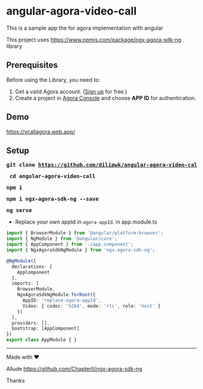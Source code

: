 # angular-agora-video-call
This is a sample app the for agora implementation with angular

This project uses https://www.npmjs.com/package/ngx-agora-sdk-ng library


## Prerequisites
Before using the Library, you need to:

1. Get a valid Agora account. ([Sign up](https://sso.agora.io/en/signup?_ga=2.63500074.482805615.1577072824-849535803.1560925029) for free.)
2. Create a project in [Agora Console](https://console.agora.io/) and choose **APP ID** for authentication.



## Demo 
https://vcallagora.web.app/

## Setup 
<strong><pre>git clone https://github.com/dilipwk/angular-agora-video-call</pre></strong>
<strong><pre> cd angular-agora-video-call </pre></strong>
<strong><pre> npm i </pre></strong>
<strong><pre>npm i ngx-agora-sdk-ng --save </pre></strong>
<strong><pre>ng serve</pre></strong>
 
* Replace your own appId in `agora-appId`. in app.module.ts
```ts
import { BrowserModule } from '@angular/platform-browser';
import { NgModule } from '@angular/core';
import { AppComponent } from './app.component';
import { NgxAgoraSdkNgModule } from 'ngx-agora-sdk-ng';

@NgModule({
  declarations: [
    AppComponent
  ],
  imports: [
    BrowserModule,
    NgxAgoraSdkNgModule.forRoot({
      AppID: 'replace-agora-appId',
      Video: { codec: 'h264', mode: 'rtc', role: 'host' }
    })
  ],
  providers: [],
  bootstrap: [AppComponent]
})
export class AppModule { }
```

------------
Made with ❤️

Allude https://github.com/ChapterII/ngx-agora-sdk-ng

Thanks